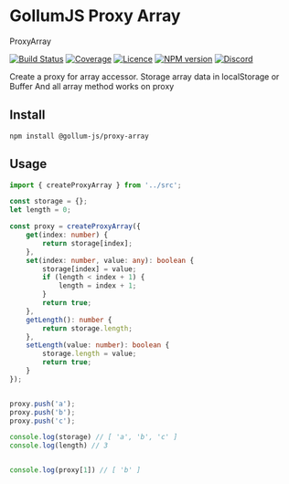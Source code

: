 # GollumJS Proxy Array

ProxyArray

[![Build Status](https://github.com/GollumJS/proxy-array/actions/workflows/build.yml/badge.svg?branch=master)](https://github.com/GollumJS/proxy-array/actions)
[![Coverage](https://coveralls.io/repos/github/GollumJS/proxy-array/badge.svg?branch=master)](https://coveralls.io/github/GollumJS/proxy-array)
[![Licence](https://img.shields.io/npm/l/@gollum-js/proxy-array.svg?colorB=4B9081)](https://github.com/GollumJS/proxy-array/blob/master/LICENSE)
[![NPM version](https://img.shields.io/npm/v/@gollum-js/proxy-array.svg)](https://www.npmjs.com/package/@gollum-js/proxy-array)
[![Discord](https://img.shields.io/discord/671741944149573687?color=purple&label=discord)](https://discord.gg/xMBc5SQ)

Create a proxy for array accessor.
Storage array data in localStorage or Buffer
And all array method works on proxy


## Install
```
npm install @gollum-js/proxy-array
```

## Usage

```typescript
import { createProxyArray } from '../src';

const storage = {};
let length = 0;

const proxy = createProxyArray({
    get(index: number) {
        return storage[index];
    },
    set(index: number, value: any): boolean {
        storage[index] = value;
        if (length < index + 1) {
        	length = index + 1;
        }
        return true;
    },
    getLength(): number {
        return storage.length;
    },
    setLength(value: number): boolean {
        storage.length = value;
        return true;
    }
});


proxy.push('a');
proxy.push('b');
proxy.push('c');

console.log(storage) // [ 'a', 'b', 'c' ]
console.log(length) // 3


console.log(proxy[1]) // [ 'b' ]


```
